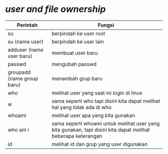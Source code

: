# *user and file ownership*

| Perintah | Fungsi |
|---       |---     |
|su | berpindah ke user root |
|su (name user) | berpindah ke user lain |
|adduser (name user baru) | membuat user baru |
|passwd | mengubah passwd |
|groupadd (name group baru) | menambah grup baru |
|who | melihat user yang saat ini login di linux|
|w |sama seperti who tapi disini kita dapat melihat hal yang tidak ada di who|
|whoami|melihat user apa yang kita gunakan|
|who am i | sama seperti whoami untuk melihat user yang kita gunakan, tapi disini kita dapat melihat beberapa keterangan |
|id | melihat id dan grup yang user digunakan|
